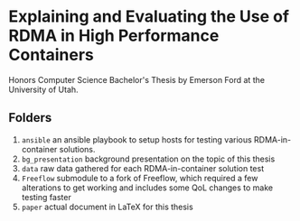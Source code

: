 # Explaining and Evaluating the Use of RDMA in High Performance Containers
Honors Computer Science Bachelor's Thesis by Emerson Ford at the University of Utah.

## Folders
1. `ansible` an ansible playbook to setup hosts for testing various RDMA-in-container solutions.
2. `bg_presentation` background presentation on the topic of this thesis
3. `data` raw data gathered for each RDMA-in-container solution test
4. `Freeflow` submodule to a fork of Freeflow, which required a few alterations to get working and includes some QoL changes to make testing faster
5. `paper` actual document in LaTeX for this thesis
